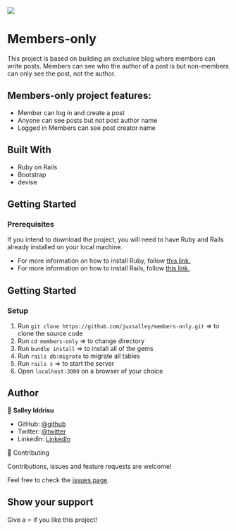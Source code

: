 ![](https://img.shields.io/badge/Microverse-blueviolet)

# Members-only

This project is based on building an exclusive blog where members can write posts. Members can see who the author of a post is but non-members can only see the post, not the author.

## Members-only project features:

- Member can log in and create a post
- Anyone can see posts but not post author name
- Logged in Members can see post creator name

## Built With

- Ruby on Rails
- Bootstrap
- devise

## Getting Started

### Prerequisites

If you intend to download the project, you will need to have Ruby and Rails already installed on your local machine.

- For more information on how to install Ruby, follow [this link.](https://www.ruby-lang.org/en/downloads/)
- For more information on how to install Rails, follow [this link.](https://guides.rubyonrails.org/getting_started.html/)

## Getting Started

### Setup

1. Run `git clone https://github.com/juxsalley/members-only.git` => to clone the source code
2. Run `cd members-only` => to change directory
3. Run `bundle install` => to install all of the gems
4. Run `rails db:migrate` to migrate all tables
5. Run `rails s` => to start the server
6. Open `localhost:3000` on a browser of your choice

## Author

👤 **Salley Iddrisu**

- GitHub: [@github](https://github.com/juxsalley)
- Twitter: [@twitter](https://twitter.com/__salley)
- LinkedIn: [LinkedIn](https://www.linkedin.com/in/dev-salley)

🤝 Contributing

Contributions, issues and feature requests are welcome!

Feel free to check the [issues page](https://github.com/juxsalley/members-Only/issues).

## Show your support

Give a ⭐️ if you like this project!